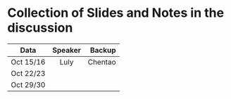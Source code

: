 # Collection of Slides and Notes in the discussion


| Data       | Speaker           | Backup  |
| ------------- |:-------------:| -----:|
| Oct 15/16 | Luly | Chentao |
| Oct 22/23     |   |  |
| Oct 29/30 |    |   | 

